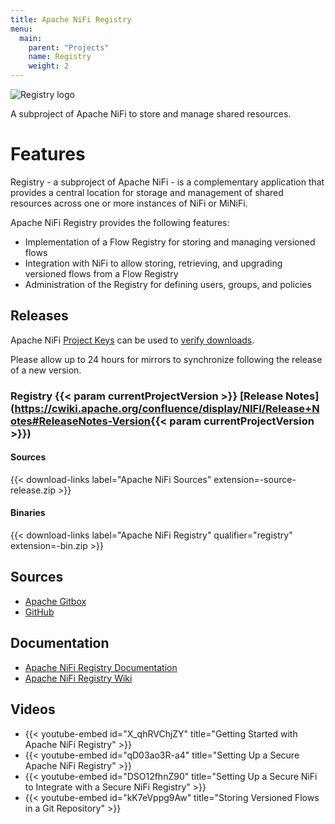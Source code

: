 ```yaml
---
title: Apache NiFi Registry
menu:
  main:
    parent: "Projects"
    name: Registry
    weight: 2
---
```


<div class="uk-column-1-3@l">
  <img id="registry-logo" src="../images/registry-logo.png" alt="Registry logo" />
</div>

<p class="description">A subproject of Apache NiFi to store and manage shared resources.</p>

# Features

Registry - a subproject of Apache NiFi - is a complementary application that provides a central location for storage and
management of shared resources across one or more instances of NiFi or MiNiFi.
       
Apache NiFi Registry provides the following features:

- Implementation of a Flow Registry for storing and managing versioned flows
- Integration with NiFi to allow storing, retrieving, and upgrading versioned flows from a Flow Registry
- Administration of the Registry for defining users, groups, and policies

## Releases

Apache NiFi [Project Keys](https://downloads.apache.org/nifi/KEYS) can be used to
[verify downloads](https://www.apache.org/info/verification.html).

Please allow up to 24 hours for mirrors to synchronize following the release of a new version.

### Registry {{< param currentProjectVersion >}} [Release Notes](https://cwiki.apache.org/confluence/display/NIFI/Release+Notes#ReleaseNotes-Version{{< param currentProjectVersion >}})
#### Sources
{{< download-links label="Apache NiFi Sources" extension=-source-release.zip >}}
#### Binaries
{{< download-links label="Apache NiFi Registry" qualifier="registry" extension=-bin.zip >}}

## Sources

- [Apache Gitbox](https://gitbox.apache.org/repos/asf?p=nifi.git)
- [GitHub](https://github.com/apache/nifi)

## Documentation

- [Apache NiFi Registry Documentation](docs/nifi-registry-docs/index.html)
- [Apache NiFi Registry Wiki](https://cwiki.apache.org/confluence/display/NIFIREG)

## Videos

- {{< youtube-embed id="X_qhRVChjZY" title="Getting Started with Apache NiFi Registry" >}}
- {{< youtube-embed id="qD03ao3R-a4" title="Setting Up a Secure Apache NiFi Registry" >}}
- {{< youtube-embed id="DSO12fhnZ90" title="Setting Up a Secure NiFi to Integrate with a Secure NiFi Registry" >}}
- {{< youtube-embed id="kK7eVppg9Aw" title="Storing Versioned Flows in a Git Repository" >}}
